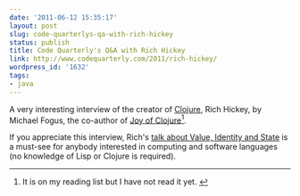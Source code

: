 ```yaml
---
date: '2011-06-12 15:35:17'
layout: post
slug: code-quarterlys-qa-with-rich-hickey
status: publish
title: Code Quarterly's Q&A with Rich Hickey
link: http://www.codequarterly.com/2011/rich-hickey/
wordpress_id: '1632'
tags:
- java
---
```


A very interesting interview of the creator of [Clojure][clojure], Rich Hickey, by Michael Fogus, the co-author of [Joy of Clojure][joy]<a id="fnr1-2011-06-12" href="#fn1-2011-06-12"><sup>1</sup></a>.

If you appreciate this interview, Rich's [talk about Value, Identity and State][qcon] is a must-see for anybody interested in computing and software languages (no knowledge of Lisp or Clojure is required).

---
1. <a id="fn1-2011-06-12"></a> It is on my reading list but I have not read it yet.&nbsp;<a href="#fnr1-2011-06-12">&#8617;</a>

[clojure]: http://clojure.org/
[joy]: http://joyofclojure.com/
[qcon]: http://www.infoq.com/presentations/Value-Identity-State-Rich-Hickey